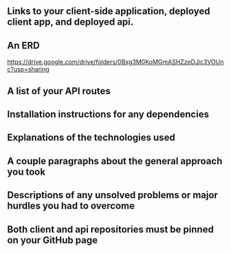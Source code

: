 ## Links to your client-side application, deployed client app, and deployed api.
## An ERD

https://drive.google.com/drive/folders/0Bxg3M0KoMGmASHZzeDJic3VOUnc?usp=sharing

## A list of your API routes
## Installation instructions for any dependencies
## Explanations of the technologies used
## A couple paragraphs about the general approach you took
## Descriptions of any unsolved problems or major hurdles you had to overcome
## Both client and api repositories must be pinned on your GitHub page
